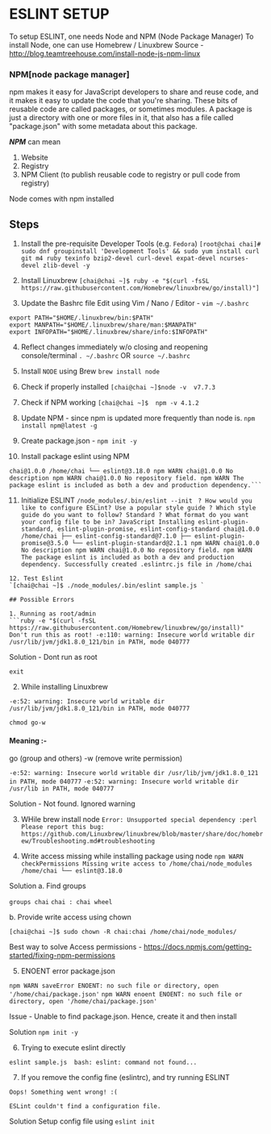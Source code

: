 # ESLINT SETUP

To setup ESLINT, one needs Node and NPM (Node Package Manager)
To install Node, one can use Homebrew / Linuxbrew
Source - http://blog.teamtreehouse.com/install-node-js-npm-linux

### NPM[node package manager]

npm makes it easy for JavaScript developers to share and reuse code, and it makes it easy to update the code that you're sharing.
These bits of reusable code are called packages, or sometimes modules. A package is just a directory with one or more files in it, that also has a file called "package.json" with some metadata about this package.

**_NPM_** can mean
1. Website 
2. Registry 
3. NPM Client (to publish reusable code to registry or pull code from registry)

Node comes with npm installed

## Steps 
1. Install the pre-requisite Developer Tools (e.g. `Fedora`)
`[root@chai chai]# sudo dnf groupinstall 'Development Tools' && sudo yum install curl git m4 ruby texinfo bzip2-devel curl-devel expat-devel ncurses-devel zlib-devel -y`

2. Install Linuxbrew
`[chai@chai ~]$ ruby -e "$(curl -fsSL https://raw.githubusercontent.com/Homebrew/linuxbrew/go/install)"]`

3. Update the Bashrc file 
Edit using Vim / Nano / Editor - `vim ~/.bashrc`
```
export PATH="$HOME/.linuxbrew/bin:$PATH"  
export MANPATH="$HOME/.linuxbrew/share/man:$MANPATH"  
export INFOPATH="$HOME/.linuxbrew/share/info:$INFOPATH"
```

4. Reflect changes immediately w/o closing and reopening console/terminal
`. ~/.bashrc` OR `source ~/.bashrc`

5. Install `NODE` using Brew
`brew install node`

6. Check if properly installed
`[chai@chai ~]$node -v 
v7.7.3`

7. Check if NPM working 
`[chai@chai ~]$ 
npm -v 4.1.2`

8. Update NPM - since npm is updated more frequently than node is. 
`npm install npm@latest -g`

9. Create package.json - 
`npm init -y`

10. Install package eslint using NPM
```npm install eslint --save-dev 
chai@1.0.0 /home/chai └── eslint@3.18.0 npm WARN chai@1.0.0 No description npm WARN chai@1.0.0 No repository field. npm WARN The package eslint is included as both a dev and production dependency.```
```
11. Initialize ESLINT 
`/node_modules/.bin/eslint --init `
```? How would you like to configure ESLint? Use a popular style guide ? Which style guide do you want to follow? Standard ? What format do you want your config file to be in? JavaScript Installing eslint-plugin-standard, eslint-plugin-promise, eslint-config-standard chai@1.0.0 /home/chai ├── eslint-config-standard@7.1.0 ├── eslint-plugin-promise@3.5.0 └── eslint-plugin-standard@2.1.1 npm WARN chai@1.0.0 No description npm WARN chai@1.0.0 No repository field. npm WARN The package eslint is included as both a dev and production dependency. Successfully created .eslintrc.js file in /home/chai```
```
12. Test Eslint
`[chai@chai ~]$ ./node_modules/.bin/eslint sample.js `

## Possible Errors

1. Running as root/admin
```ruby -e "$(curl -fsSL https://raw.githubusercontent.com/Homebrew/linuxbrew/go/install)" Don't run this as root! -e:110: warning: Insecure world writable dir /usr/lib/jvm/jdk1.8.0_121/bin in PATH, mode 040777
```
Solution - Dont run as root

`exit`

2. While installing Linuxbrew

`-e:52: warning: Insecure world writable dir /usr/lib/jvm/jdk1.8.0_121/bin in PATH, mode 040777`

`chmod go-w `
#### Meaning :- 
go (group and others) 
-w (remove write permission)

`-e:52: warning: Insecure world writable dir /usr/lib/jvm/jdk1.8.0_121 in PATH, mode 040777`
`-e:52: warning: Insecure world writable dir /usr/lib in PATH, mode 040777`

Solution - Not found. Ignored warning

3. WHile brew install node 
`Error: Unsupported special dependency :perl Please report this bug:    https://github.com/Linuxbrew/linuxbrew/blob/master/share/doc/homebrew/Troubleshooting.md#troubleshooting`

4. Write access missing while installing package using node
`npm WARN checkPermissions Missing write access to /home/chai/node_modules /home/chai └── eslint@3.18.0 `

Solution
a. Find groups

`groups chai`
`chai : chai wheel`

b. Provide write access using chown

`[chai@chai ~]$ sudo chown -R chai:chai /home/chai/node_modules/ `

Best way to solve Access permissions - https://docs.npmjs.com/getting-started/fixing-npm-permissions

5. ENOENT error package.json

`npm WARN saveError ENOENT: no such file or directory, open '/home/chai/package.json'`
`npm WARN enoent ENOENT: no such file or directory, open '/home/chai/package.json'`

Issue - Unable to find package.json. Hence, create it and then install

Solution
`npm init -y `

6. Trying to execute eslint directly

`eslint sample.js 
bash: eslint: command not found...`

7. If you remove the config fine (eslintrc), and try running ESLINT

`Oops! Something went wrong! :(`

`ESLint couldn't find a configuration file.`

Solution
Setup config file using `eslint init`
